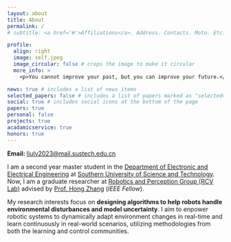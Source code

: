 ```yaml
---
layout: about
title: About
permalink: /
# subtitle: <a href='#'>Affiliations</a>. Address. Contacts. Moto. Etc.

profile:
  align: right
  image: self.jpeg
  image_circular: false # crops the image to make it circular
  more_info: >
    <p>You cannot improve your past, but you can improve your future.</p>

news: true # includes a list of news items
selected_papers: false # includes a list of papers marked as "selected={true}"
social: true # includes social icons at the bottom of the page
papers: true
personal: false
projects: true
acadamicservice: true
honors: true
---
```


**Email:** liuly2023@mail.sustech.edu.cn


I am a second year master student in the <a href="https://eee.sustech.edu.cn/">Department of Electronic and Electrical Engineering</a> at <a href="https://www.sustech.edu.cn/en">Southern University of Science and Technology</a>. Now, I am a graduate researcher at <a href="https://rcvlab.eee.sustech.edu.cn/">Robotics and Perception Group (RCV Lab)</a> advised by <a href="https://faculty.sustech.edu.cn/?tagid=zhangh33&iscss=1&snapid=1&orderby=date&go=2&lang=en">Prof. Hong Zhang</a> (<em>IEEE Fellow</em>). 

My research interests focus on **designing algorithms to help robots handle environmental disturbances and model uncertainty**. I aim to enpower robotic systems to dynamically adapt environment changes in real-time and learn continuously in real-world scenarios, utilizing methodologies from both the learning and control communities.

<!-- Feel free to contact me if you are interested in my works and want to collaborate with me! -->
<!-- Additionally, I was lucky to be a visiting student at [University of Cambridge](https://www.cam.ac.uk/) with credits and a research assistant at [Shenzhen Institute of Artificial Intelligence and Robotics for Society (AIRS)](https://airs.cuhk.edu.cn/en/about). -->

<!-- Write your biography here. Tell the world about yourself. Link to your favorite [subreddit](http://reddit.com). You can put a picture in, too. The code is already in, just name your picture `prof_pic.jpg` and put it in the `img/` folder.

Put your address / P.O. box / other info right below your picture. You can also disable any these elements by editing `profile` property of the YAML header of your `_pages/about.md`. Edit `_bibliography/papers.bib` and Jekyll will render your [publications page](/al-folio/publications/) automatically.

Link to your social media connections, too. This theme is set up to use [Font Awesome icons](http://fortawesome.github.io/Font-Awesome/) and [Academicons](https://jpswalsh.github.io/academicons/), like the ones below. Add your Facebook, Twitter, LinkedIn, Google Scholar, or just disable all of them. -->

